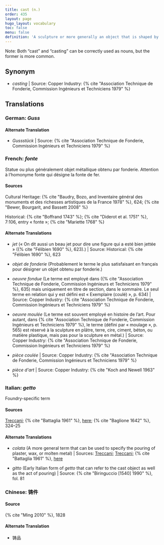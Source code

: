 ```yaml
---
title: cast (n.)
order: 435
layout: page
hugo_layout: vocabulary
toc: false
menu: false
definition: 'A sculpture or more generally an object that is shaped by pouring a molten material or a slurry into a mold in which it will solidify. Plaster of paris, metal, and wax are among the cast-forming sculptural materials routinely involved in bronze production. The term may also refer to the amount of homogenous molten metal resulting from a single pour.'
---
```


<div class="backmatter">

Note: Both “cast” and “casting” can be correctly used as nouns, but the former is more common.

</div>

## Synonym

- *casting* | Source: Copper Industry: {% cite "Association Technique de Fonderie, Commission Ingénieurs et Techniciens 1979" %}

## Translations

<div class="accordion">

### **German**: *Guss*

#### Alternate Translation

- *Gussstück* | Source: {% cite "Association Technique de Fonderie, Commission Ingénieurs et Techniciens 1979" %}

### **French**: *fonte*

Statue ou plus généralement objet métallique obtenu par fonderie. Attention à l’homonyme fonte qui désigne la fonte de fer.

#### Sources

Cultural Heritage: {% cite "Baudry, Bozo, and Inventaire général des monuments et des richesses artistiques de la France 1978" %}, 624; {% cite "Bewer, Bourgarit, and Bassett 2008" %}

Historical: {% cite "Boffrand 1743" %}; {% cite "Diderot et al. 1751" %}, 7:106, entry « fonte »; {% cite "Mariette 1768" %}

#### Alternate Translations

- *jet* (« On dit aussi un beau jet pour dire une figure qui a esté bien jettée » ({% cite "Félibien 1690" %}, 623).) |
Source: Historical: {% cite "Félibien 1690" %}, 623

- *objet de fonderie* (Probablement le terme le plus satisfaisant en français pour désigner un objet obtenu par fonderie.)

- *oeuvre fondue* (Le terme est employé dans ({% cite "Association Technique de Fonderie, Commission Ingénieurs et Techniciens 1979" %}, 635) mais uniquement en titre de section, dans le sommaire. Le seul terme en relation qui y est défini est « Exemplaire (coulé) », p. 634) | Source: Copper Industry: {% cite "Association Technique de Fonderie, Commission Ingénieurs et Techniciens 1979" %}

- *oeuvre moulée* (Le terme est souvent employé en histoire de l’art. Pour autant, dans {% cite "Association Technique de Fonderie, Commission Ingénieurs et Techniciens 1979" %}, le terme (défini par « moulage », p. 565) est réservé à la sculpture en plâtre, terre, cire, ciment, béton, ou matière plastique, mais pas pour la sculpture en métal.) | Source: Copper Industry: {% cite "Association Technique de Fonderie, Commission Ingénieurs et Techniciens 1979" %}

- *pièce coulée* | Source: Copper Industry: {% cite "Association Technique de Fonderie, Commission Ingénieurs et Techniciens 1979" %}

- *pièce d'art* | Source: Copper Industry: {% cite "Koch and Newell 1963" %}

### **Italian**: *getto*

Foundry-specific term

#### Sources

[Treccani](http://www.treccani.it/vocabolario/getto/); {% cite "Battaglia 1961" %}, [here](http://www.gdli.it/pdf_viewer/Scripts/pdf.js/web/viewer.asp?file=/PDF/GDLI06/GDLI_06_ocr_730.pdf&parola=Getto); {% cite "Baglione 1642" %}, 324–25  

#### Alternate Translations

- *colata* (A more general term that can be used to specify the pouring of plaster, wax, or molten metal) | Sources: [Treccani](https://www.treccani.it/enciclopedia/colata/); [Treccani](https://www.treccani.it/enciclopedia/fusione_%28Enciclopedia-Italiana%29); {% cite "Battaglia 1961" %}, [here](http://www.gdli.it/pdf_viewer/Scripts/pdf.js/web/viewer.asp?file=/PDF/GDLI03/GDLI_03_ocr_279.pdf&parola=Colata)

- *gitto* (Early Italian form of *getto* that can refer to the cast object as well as the act of pouring) | Source: {% cite "Biringuccio [1540] 1990" %}, fol. 81

### **Chinese**: 铸件

#### Source

{% cite "Ming 2010" %}, 1828

#### Alternate Translation

- 铸品  

</div>
